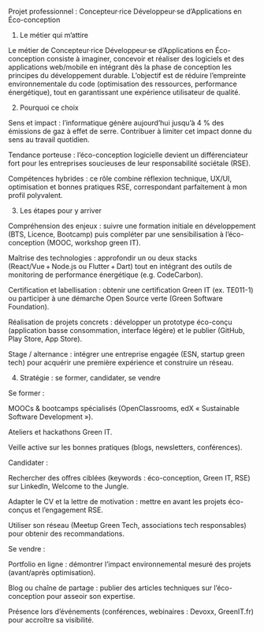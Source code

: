 Projet professionnel : Concepteur·rice Développeur·se d’Applications en Éco-conception

1. Le métier qui m’attire

Le métier de Concepteur·rice Développeur·se d’Applications en Éco-conception consiste à imaginer, concevoir et réaliser des logiciels et des applications web/mobile en intégrant dès la phase de conception les principes du développement durable. L’objectif est de réduire l’empreinte environnementale du code (optimisation des ressources, performance énergétique), tout en garantissant une expérience utilisateur de qualité.

2. Pourquoi ce choix

Sens et impact : l’informatique génère aujourd’hui jusqu’à 4 % des émissions de gaz à effet de serre. Contribuer à limiter cet impact donne du sens au travail quotidien.

Tendance porteuse : l’éco-conception logicielle devient un différenciateur fort pour les entreprises soucieuses de leur responsabilité sociétale (RSE).

Compétences hybrides : ce rôle combine réflexion technique, UX/UI, optimisation et bonnes pratiques RSE, correspondant parfaitement à mon profil polyvalent.

3. Les étapes pour y arriver

Compréhension des enjeux : suivre une formation initiale en développement (BTS, Licence, Bootcamp) puis compléter par une sensibilisation à l’éco-conception (MOOC, workshop green IT).

Maîtrise des technologies : approfondir un ou deux stacks (React/Vue + Node.js ou Flutter + Dart) tout en intégrant des outils de monitoring de performance énergétique (e.g. CodeCarbon).

Certification et labellisation : obtenir une certification Green IT (ex. TE011-1) ou participer à une démarche Open Source verte (Green Software Foundation).

Réalisation de projets concrets : développer un prototype éco-conçu (application basse consommation, interface légère) et le publier (GitHub, Play Store, App Store).

Stage / alternance : intégrer une entreprise engagée (ESN, startup green tech) pour acquérir une première expérience et construire un réseau.

4. Stratégie : se former, candidater, se vendre

Se former :

MOOCs & bootcamps spécialisés (OpenClassrooms, edX « Sustainable Software Development »).

Ateliers et hackathons Green IT.

Veille active sur les bonnes pratiques (blogs, newsletters, conférences).

Candidater :

Rechercher des offres ciblées (keywords : éco-conception, Green IT, RSE) sur LinkedIn, Welcome to the Jungle.

Adapter le CV et la lettre de motivation : mettre en avant les projets éco-conçus et l’engagement RSE.

Utiliser son réseau (Meetup Green Tech, associations tech responsables) pour obtenir des recommandations.

Se vendre :

Portfolio en ligne : démontrer l’impact environnemental mesuré des projets (avant/après optimisation).

Blog ou chaîne de partage : publier des articles techniques sur l’éco-conception pour asseoir son expertise.

Présence lors d’événements (conférences, webinaires : Devoxx, GreenIT.fr) pour accroître sa visibilité.